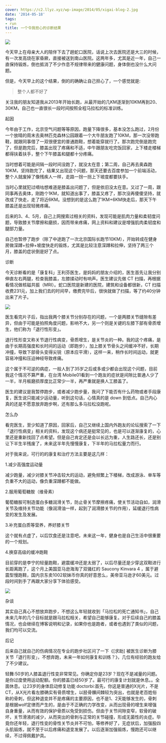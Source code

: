 ```yaml
---
cover: https://c2.llyz.xyz/wp-image/2014/05/xigai-blog-2.jpg
date: '2014-05-18'
tags:
- run
title: 一个令我担心的诊断结果
---
```


![](https://c2.llyz.xyz/wp-image/2014/05/xigai-blog-2.jpg)

今天早上在母亲大人的陪伴下去了趟蛇口医院，话说上次去医院还是大三的时候，有一次发高烧在家昏厥，直接被送到南山医院。这两年多，尤其是近一年，自己一直保持锻炼，倒也抵消了不少作息不规律带来的健康问题，身体倒也没什么大问题。

但是，今天早上的这个结果，倒的的确确让自己担心了，一个感觉就是:

> 整个人都不好了

关注我的朋友知道我从2013年开始长跑，从最开始的几KM逐渐到10KM再到20、30KM，自己也一直很长一段时间按照全程马拉松的标准训练。

起因

今年由于工作，北京空气问题等等原因，跑量下降很多，基本没怎么跑过，2月份一个放晴的周末去奥林匹克森林公园跟着一个大牛朋友跑了10KM，那一次没带跑鞋，就跟同事借了一双很便宜的普通跑鞋，想着能穿就行了。那次跑完倒是跑完了，但是跑完后，膝盖出现了疼痛和不适，中午跟朋友吃完饭回家，上下楼走楼梯都得扶着扶手，整个下午膝盖和腿都十分疼痛。

当时想着可能是间隔一段时间没跑了，就没太在意；第二周，自己再去奥森跑10KM，坚持跑完了，结果又出现这个问题，那天还要去百度参加一个前端活动，整个人就废掉了像残疾人一样，走路一拐一拐上下坡度都要扶手。

当时心里就犯过嘀咕想难道是膝盖出问题了，但是依旧没太在意。又过了一周，跟同事再去奥体，刚跑个1KM，就知道出事了，膝盖又疼了，那次没再傻傻坚持，就改成了快走，走了将近6KM。没想到的是这么跑了1KM+6KM快走后，那天下午膝盖还是出现轻微疼痛。

后来的3、4、5月，自己上网搜索过相关的资料，发现可能是肌肉力量和柔韧度问题，导致膝关节摩擦和磨损，因而带来疼痛，网上资料和建议是增强肌肉柔韧度和腿部力量。

自己也暂停了跑步（除了中途跑了一次北京国际长跑节10KM），开始转成在健身房做深蹲+拉伸+坡度快走的锻炼，尤其是比较注意深蹲和拉伸，坚持了两三个月，膝盖的症状倒是好了点。

诊断

今天诊断看的是「康复科」王利芬医生，是妈妈的朋友介绍的，医生首先让我分别伸直左右两腿，检查我膝盖，左膝揉动时有响声。医生建议先做 CT 扫描，再根据看情况做核磁共振（MRI）。蛇口医院是新建的医院，建筑和设备都很新，CT 扫描收费231元，加上我们去的时间早，缴费完毕后，很快就做了扫描，等了约40分钟出来了片子。

![](https://c2.llyz.xyz/wp-image/2014/05/xigai-blog.jpg)

医生看完片子后，指出我两个膝关节分别存在的问题，一个是两膝关节缝隙有差异，但由于可能是拍照角度问题，影响不大，另一个则是关键的左膝下部有骨质增生，他们称为「退行性形变」。

退行性形变又称关节退行性病变，骨质增生，是关节炎的一种。我的这个疼痛，是由于长期高强度和长时间的运动（即跑步），加上膝关节骨头之间缓冲不好，长期冲撞，导致下部骨头变得尖锐（原本应平滑），这样一来，稍作长时间运动，就更容易冲撞和压迫神经导致疼痛。

这个属于不可逆的病症，一般人到了35岁之后或多或少都会出现这个问题，目前我这个情况不算严重，在台湾 Mobile01看到一个跑友的症状是间隙比普通人少了一半，半月板磨损厚度比正常少一半，再严重就是换人工膝盖了。

医生的建议是我暂停跑步，或者减少跑步量，我问了下能否有什么药物或者手段康复，医生说只能减少运动量，听到这句话，心情真的是 down 到低点。自己内心真的还是不愿意放弃跑步啊，还有那么多马拉松没跑呢。

怎么办

看完医生，至少知道了原因，回家后，自己又继续上国内外跑友的论坛搜索了一下「退行性病变」相关的资料，发现这个病还是挺常见的，也是可以逐渐康复的，心里还是重新找回了点希望。但是自己肯定还是会以长远为重，人生路还长，还是别让下半生半残废了，未来这半年先慢慢康复，下半年的马拉松量力而行。

对于我来说，可行的的康复和治疗方法主要是这几样：

1.减少高强度运动量

减少跑量，减少对膝关节冲击较大的运动，避免频繁上下楼梯，改成游泳、单车等负重不大的运动，像负重深蹲都不能做。

2.服用葡萄糖胺（维骨素）

葡萄糖胺可制造蛋白多糖润滑关节，防止骨关节摩擦疼痛，使关节活动自如，润滑关节及维持关节功能（像润滑油一样，起到了润滑膝关节的作用），延缓退行性病变的发生及发展。

3.补充蛋白质等营养，养好膝关节

这个就有点虚了，以后饮食还是注意吧，未来这一年，健身也是自己生活中很重要的一个规划。

4.换穿高级的缓冲跑鞋

目前穿的是李宁的轻量跑鞋，避震缓冲还是太弱了，以后尽量还是少穿这双鞋进行长距离跑了，这个月上美国亚马逊海淘了双骚红的 Saucony Kinvara 4 ，属于避震型慢跑鞋，国内京东卖1002软妹币你真的好意思么，美帝亚马逊才60美元。过段时间到手了再跟大家分享下体验感受。

![](https://c2.llyz.xyz/wp-image/2014/05/SauconyKinvara4.jpg)

杂谈

其实自己真心不想放弃跑步，不想这么年轻就收到「马拉松的死亡通知书」，自己未来几年的几个目标就是跟马拉松相关，希望自己能够康复。对于后续自己的膝盖情况，也会继续在博客说明和记录，如果你也是跑者，或者也遇到了类似的问题，我们均可以交流。

后记

后来自己就自己的伤病情况在专业的跑步社区问了一下《\[求助\] 被医生诊断为膝关节「退行形变」，不想弃跑，未来一年如何康复和训练？》，几位有经验的跑友给了不少建议。

轻舞:50岁的人膝盖退行性变非常常见。你确定你是23岁？现在不是减量的问题。是你过度使用运动配额。你的膝盖已经50岁了。最可行的康复计划就是休息。。全面休息。让23岁的身体启动修复功能 doctorbi:首先，你这是普通的X光片，不是CT，从X光片看左膝确实有骨质增生，以胫骨髁间棘较为突出，也就是老百姓俗称的骨刺，但这种退变并不是疼痛的主要原因，也不是1、2天能够发生的，骨刺是根据wolf定律而产生的，是由于不正确的力学改变，从而出现骨的增生来增强自身重量，从而有效的保护骨质以免受到损伤。但由于关节间隙变窄，软骨的破坏，关节滑液的减少，从而突出的骨刺与正常的关节碰撞，形成无菌性的炎症。毕竟你还年轻，退行性变的骨性关节炎并不可怕，等修养好了，无症状后，加强股四头肌锻炼，就不至于以后疼痛和退变发展了。以后逐渐加强锻炼，慢跑还可以继续，不过得佩戴护具。
